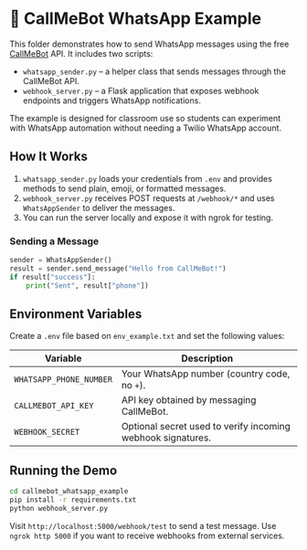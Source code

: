 ---
---

# 📱 CallMeBot WhatsApp Example

This folder demonstrates how to send WhatsApp messages using the free [CallMeBot](https://www.callmebot.com/) API. It includes two scripts:

- `whatsapp_sender.py` – a helper class that sends messages through the CallMeBot API.
- `webhook_server.py` – a Flask application that exposes webhook endpoints and triggers WhatsApp notifications.

The example is designed for classroom use so students can experiment with WhatsApp automation without needing a Twilio WhatsApp account.

## How It Works
1. `whatsapp_sender.py` loads your credentials from `.env` and provides methods to send plain, emoji, or formatted messages.
2. `webhook_server.py` receives POST requests at `/webhook/*` and uses `WhatsAppSender` to deliver the messages.
3. You can run the server locally and expose it with ngrok for testing.

### Sending a Message
```python
sender = WhatsAppSender()
result = sender.send_message("Hello from CallMeBot!")
if result["success"]:
    print("Sent", result["phone"])
```

## Environment Variables
Create a `.env` file based on `env_example.txt` and set the following values:

| Variable | Description |
|----------|-------------|
| `WHATSAPP_PHONE_NUMBER` | Your WhatsApp number (country code, no `+`). |
| `CALLMEBOT_API_KEY` | API key obtained by messaging CallMeBot. |
| `WEBHOOK_SECRET` | Optional secret used to verify incoming webhook signatures. |

## Running the Demo
```bash
cd callmebot_whatsapp_example
pip install -r requirements.txt
python webhook_server.py
```
Visit `http://localhost:5000/webhook/test` to send a test message. Use `ngrok http 5000` if you want to receive webhooks from external services.
